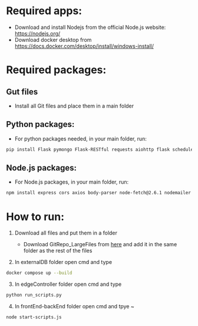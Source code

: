 # Required apps:

+ Download and install Nodejs from the official Node.js website: https://nodejs.org/
+ Download docker desktop from https://docs.docker.com/desktop/install/windows-install/ 

# Required packages:

## Gut files
+ Install all Git files and place them in a main folder

## Python packages:
+ For python packages needed, in your main folder, run:
```bash
pip install Flask pymongo Flask-RESTful requests aiohttp flask schedule opencv-python torch ultralytics supervisely paho-mqtt numpy pandas torchvision detectron2
```

## Node.js packages:
+ For Node.js packages, in your main folder, run:
```bash
npm install express cors axios body-parser node-fetch@2.6.1 nodemailer xlsx socket.io
```

# How to run:

1. Download all files and put them in a folder
   + Download GitRepo_LargeFiles from [here](https://www.dropbox.com/scl/fo/xkffl87ia2yy5pp4ahwvg/h?rlkey=nb8zr8kwkz41wdny6tdgwtgec&dl=0) and add it in the same folder as the rest of the files
   
2. In externalDB folder open cmd and type
```bash
docker compose up --build
```
    
3. In edgeController folder open cmd and type
```bash
python run_scripts.py
```

4. In frontEnd-backEnd folder open cmd and tpye ~
```bash
node start-scripts.js
```
